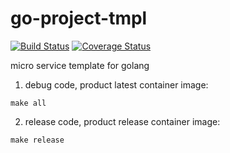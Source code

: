 # go-project-tmpl
[![Build Status](https://travis-ci.org/chenleji/go-project-tmpl.svg?branch=master)](https://travis-ci.org/chenleji/go-project-tmpl)
[![Coverage Status](https://coveralls.io/repos/github/chenleji/go-project-tmpl/badge.svg?branch=master)](https://coveralls.io/github/chenleji/go-project-tmpl?branch=master)

micro service template for golang

1. debug code, product latest container image:
``` 
make all 
```

2. release code, product release container image:
```
make release
```
